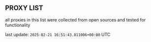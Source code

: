 ## PROXY LIST

all proxies in this list were collected from open sources and tested for functionality

last update: `2025-02-21 16:51:43.811006+00:00` UTC